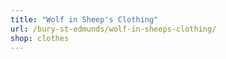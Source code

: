 ```yaml
---
title: "Wolf in Sheep's Clothing"
url: /bury-st-edmunds/wolf-in-sheeps-clothing/
shop: clothes
---
```

